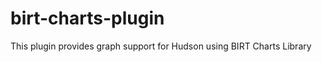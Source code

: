 birt-charts-plugin
==================

This plugin provides graph support for Hudson using BIRT Charts Library